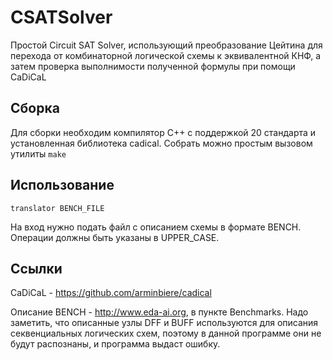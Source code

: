 # CSATSolver

Простой Circuit SAT Solver, использующий преобразование Цейтина для перехода от комбинаторной логической схемы к эквивалентной КНФ, а затем проверка выполнимости полученной формулы при помощи CaDiCaL

## Сборка

Для сборки необходим компилятор C++ с поддержкой 20 стандарта и установленная библиотека cadical. Собрать можно простым вызовом утилиты `make`

## Использование

`translator BENCH_FILE`

На вход нужно подать файл с описанием схемы в формате BENCH. Операции должны быть указаны в UPPER_CASE.

## Ссылки

CaDiCaL - https://github.com/arminbiere/cadical

Описание BENCH - http://www.eda-ai.org, в пункте Benchmarks. Надо заметить, что описанные узлы DFF и BUFF используются для описания секвенциальных логических схем, поэтому в данной программе они не будут распознаны, и программа выдаст ошибку.
